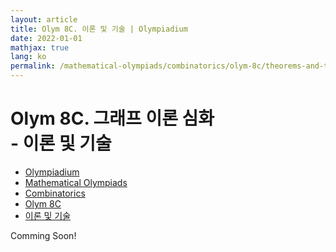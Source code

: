 ```yaml
---
layout: article
title: Olym 8C. 이론 및 기술 | Olympiadium
date: 2022-01-01
mathjax: true
lang: ko
permalink: /mathematical-olympiads/combinatorics/olym-8c/theorems-and-techniques/
---
```

# Olym 8C. 그래프 이론 심화 <br> <ssup> - 이론 및 기술</ssup>

<ul class="breadcrumb">
	<li><a href="{{ site.baseurl }}/">Olympiadium</a></li> 
	<li><a href="{{ site.baseurl }}/mathematical-olympiads/">Mathematical Olympiads</a></li> 
	<li><a href="{{ site.baseurl }}/mathematical-olympiads/combinatorics/">Combinatorics</a></li> 
	<li><a href="{{ site.baseurl }}/mathematical-olympiads/combinatorics/olym-8c/">Olym 8C</a></li> 
	<li><a href="{{ site.baseurl }}/mathematical-olympiads/combinatorics/olym-8c/theorems-and-techniques/">이론 및 기술</a></li>
</ul>

Comming Soon!
